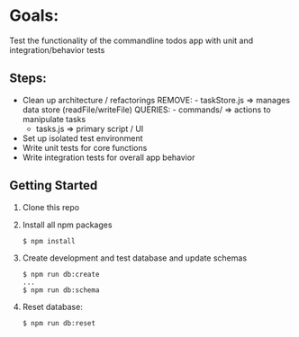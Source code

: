 # Goals:
Test the functionality of the commandline todos app with unit and integration/behavior tests


## Steps:
- Clean up architecture / refactorings
REMOVE:  - taskStore.js => manages data store (readFile/writeFile)
QUERIES:  - commands/ => actions to manipulate tasks
  - tasks.js => primary script / UI
- Set up isolated test environment
- Write unit tests for core functions
- Write integration tests for overall app behavior



## Getting Started

1. Clone this repo
2. Install all npm packages

    ```
    $ npm install
    ```
3. Create development and test database and update schemas

    ```
    $ npm run db:create
    ...
    $ npm run db:schema
    ```
4. Reset database:

    ```
    $ npm run db:reset
    ```
